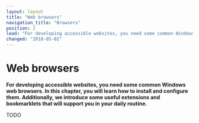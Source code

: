 ```yaml
---
layout: layout
title: "Web browsers"
navigation_title: "Browsers"
position: 2
lead: "For developing accessible websites, you need some common Windows web browsers. In this chapter, you will learn how to install and configure them. Additionally, we introduce some useful extensions and bookmarklets that will support you in your daily routine."
changed: "2018-05-02"
---
```


# Web browsers

**For developing accessible websites, you need some common Windows web browsers. In this chapter, you will learn how to install and configure them. Additionally, we introduce some useful extensions and bookmarklets that will support you in your daily routine.**

TODO